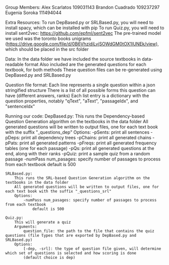 Group Members:
    Alex Scarlatos 109031143
    Brandon Cuadrado 109237297
    Eugenia Soroka 111494044

Extra Resources:
    To run DepBased.py or SRLBased.py, you will need to install spacy, which can be installed with pip
    To run Quiz.py, you will need to install sent2vec: https://github.com/epfml/sent2vec
        The pre-trained model we used was the toronto books unigrams (https://drive.google.com/file/d/0B6VhzidiLvjSOWdGM0tOX1lUNEk/view), which should be placed in the src folder

Data:
    In the data folder we have included the source textbooks in data-readable format
    Also included are the generated questions for each textbook, for both methods
        These question files can be re-generated using DepBased.py and SRLBased.py

Question file format:
    Each line represents a single question within a json stringified structure
    There is a list of all possible forms this question can have (different answers, ranks)
    Each list entry is a dictionary with the question properties, notably "qText", "aText", "passageIdx", and "sentenceIdx"

Running our code:
    DepBased.py:
        This runs the Dependency-based Question Generation algorithm on the textbooks in the data folder
        All generated questions will be written to output files, one for each text book with the suffix "_questions_dep"
        Options:
            -pSents: print all sentences
            -pDeps: print all dependency trees
            -pChains: print all generated chains
            -pPats: print all generated patterns
            -pFreqs: print all generated frequency tables (one for each passage)
            -pQs: print all generated questions at the end, along with their ranks
            -pQuiz: print a sample quiz from a random passage
            -numPass num_pasages: specify number of passages to process from each textbook
                default is 500

    SRLBased.py:
        This runs the SRL-based Question Generation algorithm on the textbooks in the data folder
        All generated questions will be written to output files, one for each text book with the suffix "_questions_srl"
        Options:
            -numPass num_pasages: specify number of passages to process from each textbook
                default is 500

    Quiz.py:
        This will generate a quiz
        Arguments:
            question_file: the path to the file that contains the quiz questions (file types that are exported by DepBased.py and SRLBased.py)
        Options:
            [-dep, -srl]: the type of question file given, will determine which set of questions is selected and how scoring is done 
            (default choice is dep)

